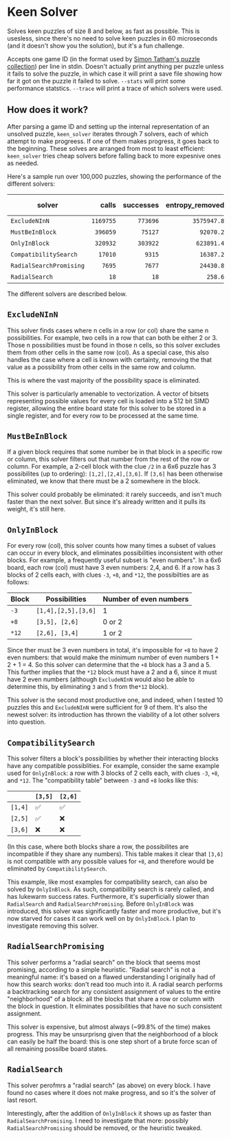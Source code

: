 Keen Solver
===========

Solves keen puzzles of size 8 and below, as fast as possible. This is usesless, since there's no need to solve keen puzzles in 60 microseconds (and it doesn't show you the solution), but it's a fun challenge.

Accepts one game ID (in the format used by [Simon Tatham's puzzle collection](https://www.chiark.greenend.org.uk/~sgtatham/puzzles/js/keen.html)) per line in stdin.
Doesn't actually print anything per puzzle unless it fails to solve the puzzle, in which case it will print a save file showing how far it got on the puzzle it failed to solve.
`--stats` will print some performance statstics. `--trace` will print a trace of which solvers were used.

How does it work?
-----------------
After parsing a game ID and setting up the internal representation of an unsolved puzzle, `keen_solver` iterates through 7 solvers, each of which attempt to make progreess.
If one of them makes progress, it goes back to the beginning.
These solves are arranged from most to least efficient: `keen_solver` tries cheap solvers before falling back to more expesnive ones as needed.

Here's a sample run over 100,000 puzzles, showing the performance of the different solvers:

| solver                | calls   | successes | entropy_removed | duration     | throughput (kbps)       |
|-----------------------|--------:|----------:|----------------:|--------------|----------:|
| `ExcludeNInN`           | `1169755` | `773696`    | `3575947.8`       | 2.186303943s | `1636` |
| `MustBeInBlock`         | `396059`  | `75127`     |   `92070.2`       | 264.713098ms | `348`  |
| `OnlyInBlock`           | `320932`  | `303922`    |  `623891.4`       | 2.260324323s | `276` |
| `CompatibilitySearch`   | `17010`   | `9315`      |   `16387.2`       | 345.746375ms | `47`  |
| `RadialSearchPromising` | `7695`    | `7677`      |   `24430.8`       | 422.279336ms | `58` |
| `RadialSearch`          | `18`      | `18`        |     `258.6`       | 563.981µs    | `459`  |

The different solvers are described below.

`ExcludeNInN`
-------------
This solver finds cases where n cells in a row (or col) share the same n possibilities.
For example, two cells in a row that can both be either 2 or 3.
Those n possibilities must be found in those n cells, so this solver excludes them from other cells in the same row (col).
As a special case, this also handles the case where a cell is known with certainty, removing the that value as a possibility from other cells in the same row and column.

This is where the vast majority of the possibility space is eliminated.

This solver is particularly amenable to vectorization.
A vector of bitsets representing possible values for every cell is loaded into a 512 bit SIMD register, allowing the entire board state for this solver to be stored in a single register, and for every row to be processed at the same time. 

`MustBeInBlock`
---------------
If a given block requires that some number be in that block in a specific row or column, this solver filters out that number from the rest of the row or column.
For example, a 2-cell block with the clue `/2` in a 6x6 puzzle has 3 possibilites (up to ordering): `[1,2],[2,4],[3,6]`.
If `[3,6]` has been otherwise eliminated, we know that there must be a 2 somewhere in the block.

This solver could probably be eliminated: it rarely succeeds, and isn't much faster than the next solver.
But since it's already written and it pulls its weight, it's still here.

`OnlyInBlock`
-------------
For every row (col), this solver counts how many times a subset of values can occur in every block, and eliminates possibilities inconsistent with other blocks.
For example, a frequently useful subset is "even numbers".
In a 6x6 board, each row (col) must have 3 even numbers: 2,4, and 6.
If a row has 3 blocks of 2 cells each, with clues `-3`, `+8`, and `*12`, the possibilties are as follows:

| Block | Possibilities | Number of even numbers | 
|-------|---------------|----------------------|
|`-3` | `[1,4],[2,5],[3,6]` | 1 |
| `+8` | `[3,5], [2,6]` | 0 or 2 | 
| `*12` | `[2,6], [3,4]` | 1 or 2 |

Since ther must be 3 even numbers in total, it's impossible for `+8` to have 2 even numbers: that would make the minimum number of even numbers 1 + 2 + 1 = 4.
So this solver can determine that the `+8` block has a 3 and a 5. 
This further implies that the `*12` block must have a 2 and a 6, since it must have 2 even numbers (although `ExcludeNInN` would also be able to determine this, by eliminating `3` and `5` from the`*12` block).

This solver is the second most productive one, and indeed, when I tested 10 puzzles this and `ExcludeNInN` were sufficient for 9 of them.
It's also the newest solver: its introduction has thrown the viability of a lot other solvers into question.

`CompatibilitySearch`
---------------------
This solver filters a block's possibilities by whether their interacting blocks have any compatible possiblities.
For example, consider the same example used for `OnlyInBlock`: a row with 3 blocks of 2 cells each, with clues `-3`, `+8`, and `*12`.
The "compatibility table" between `-3` and `+8` looks like this:

|        | `[3,5]` | `[2,6]` |
|--------|---------|---------|
|`[1,4]` |    ✅   |    ✅   |
|`[2,5]` |    ✅   |    ❌   |
|`[3,6]` |    ❌   |    ❌   |

(In this case, where both blocks share a row, the possibilites are incompatible if they share any numbers).
This table makes it clear that `[3,6]` is not compatible with any possible values for `+8`, and therefore would be eliminated by `CompatibilitySearch`.

This example, like most examples for compatibility search, can also be solved by `OnlyInBlock`.
As such, compatibility search is rarely called, and has lukewarm success rates.
Furthermore, it's superficially slower than `RadialSearch` and `RadialSearchPromising`.
Before `OnlyInBlock` was introduced, this solver was significantly faster and more productive, but it's now starved for cases it can work well on by `OnlyInBlock`.
I plan to investigate removing this solver.

`RadialSearchPromising`
--------------
This solver performs a "radial search" on the block that seems most promising, according to a simple heuristic.
"Radial search" is not a meaningful name: it's based on a flawed understanding I originally had of how this search works: don't read too much into it.
A radial search performs a backtracking search for any consistent assignment of values to the entire "neighborhood" of a block: all the blocks that share a row or column with the block in question.
It eliminates possibilities that have no such consistent assignment.

This solver is expensive, but almost always (~99.8% of the time) makes progress.
This may be unsurprisng given that the neighborhood of a block can easily be half the board: this is one step short of a brute force scan of all remaining possilbe board states.

`RadialSearch`
--------------
This solver perofmrs a "radial search" (as above) on every block.
I have found no cases where it does not make progress, and so it's the solver of last resort. 

Interestingly, after the addition of `OnlyInBlock` it shows up as faster than `RadialSearchPromising`.
I need to investigate that more: possibly `RadialSearchPromising` should be removed, or the heuristic tweaked.
